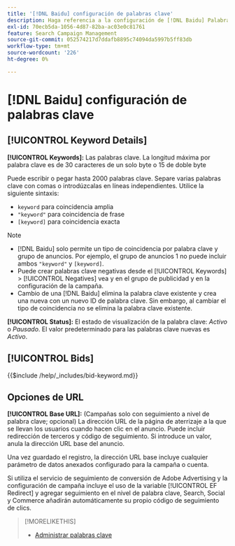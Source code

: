 ```yaml
---
title: '[!DNL Baidu] configuración de palabras clave'
description: Haga referencia a la configuración de [!DNL Baidu] Palabras clave.
exl-id: 70ecb5da-1056-4d87-82ba-ac03e0c81761
feature: Search Campaign Management
source-git-commit: 052574217d7ddafb8895c74094da5997b5ff83db
workflow-type: tm+mt
source-wordcount: '226'
ht-degree: 0%

---
```


# [!DNL Baidu] configuración de palabras clave

## [!UICONTROL Keyword Details]

**[!UICONTROL Keywords]:** Las palabras clave. La longitud máxima por palabra clave es de 30 caracteres de un solo byte o 15 de doble byte

Puede escribir o pegar hasta 2000 palabras clave. Separe varias palabras clave con comas o introdúzcalas en líneas independientes. Utilice la siguiente sintaxis:

* `keyword` para coincidencia amplia
* `"keyword"` para coincidencia de frase
* `[keyword]` para coincidencia exacta

>[!NOTE]
>
>* [!DNL Baidu] solo permite un tipo de coincidencia por palabra clave y grupo de anuncios. Por ejemplo, el grupo de anuncios 1 no puede incluir ambos `"keyword"` y `[keyword]`.
>* Puede crear palabras clave negativas desde el [!UICONTROL Keywords] > [!UICONTROL Negatives] vea y en el grupo de publicidad y en la configuración de la campaña.
>* Cambio de una [!DNL Baidu] elimina la palabra clave existente y crea una nueva con un nuevo ID de palabra clave. Sin embargo, al cambiar el tipo de coincidencia no se elimina la palabra clave existente.

**[!UICONTROL Status]:** El estado de visualización de la palabra clave: *Activo* o *Pausado*. El valor predeterminado para las palabras clave nuevas es *Activo*.

## [!UICONTROL Bids]

<!-- **[!UICONTROL Bid]:** -->

{{$include /help/_includes/bid-keyword.md}}

## Opciones de URL

**[!UICONTROL Base URL]:** (Campañas solo con seguimiento a nivel de palabra clave; opcional) La dirección URL de la página de aterrizaje a la que se llevan los usuarios cuando hacen clic en el anuncio. Puede incluir redirección de terceros y código de seguimiento. Si introduce un valor, anula la dirección URL base del anuncio.

Una vez guardado el registro, la dirección URL base incluye cualquier parámetro de datos anexados configurado para la campaña o cuenta.

Si utiliza el servicio de seguimiento de conversión de Adobe Advertising y la configuración de campaña incluye el uso de la variable [!UICONTROL EF Redirect] y agregar seguimiento en el nivel de palabra clave, Search, Social y Commerce añadirán automáticamente su propio código de seguimiento de clics.

>[!MORELIKETHIS]
>
>* [Administrar palabras clave](/help/search-social-commerce/campaign-management/campaigns/keyword-manage.md)
